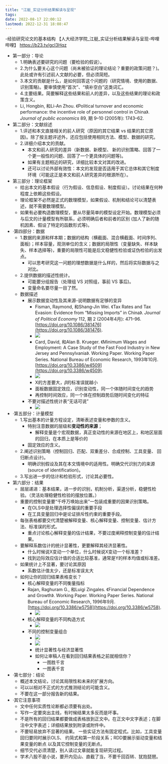```yaml
---
title: "江艇_实证分析结果解读与呈现"
tags: 
date: 2022-08-17 22:00:12
lastmod: 2022-12-31 18:08:47
---
```

-经验研究论文的基本结构 
【人大经济学院_江艇_实证分析结果解读与呈现-哔哩哔哩】 <https://b23.tv/gcI3Hqz>
- 第一部分：导论 
	- 1.明确表述要研究的问题（要检验的假说）。 
	- 2.为什么要关心这个问题（尚未被验证的理论结论？重要的政策问题？)。此处或许有引述前人文献的必要，但必须简短。 
	- 3.本文的贡献是什么，是如何回答这个问题的（研究情境、使用的数据、识别策略)。要审慎使用“首次”、“填补空白”这类词汇。 
	- 4.主要结果。简要解释这些结果和前人的差异，以及这些结果的理论和政策含义。
	- Li, Hongbin, 和Li-An Zhou. 《Political turnover and economic performance: the incentive role of personnel control in China》. _Journal of public economics_ 89, 期 9–10 (2005年): 1743–62.
- 第二部分：文献综述 
	- 1.评述和本文直接相关的前人研究（原因的其它结果 vs 结果的其它原因)。除了按主题评述外，还应包括使用相同方法、模型、数据的研究。 
	- 2.详细介绍本文的贡献。
		- 本文和前人研究的差异（新数据、新模型、 新的识别策略、回答了一个更一般性的问题、回答了一个更具体的问题等)。
		- 如果有主题相近的研究，详细比较本文对其的改进。
		- 还可以讨论外部有效性：本文的发现是否适用于其它总体和其它制度环境（可能这正是本文和前人研究差异的根源所在）。
- 第三部分：理论框架
	- 给出本文的基本假设（行为假设、信息假设、制度假设）。讨论结果在何种程度上依赖这些假设。
	- 理论框架不必然是正式的数理模型，如果假设、机制和结论可以清楚表述，就不需要数理模型。 
	- 如果有必要构造数理模型，要从尽量简单的模型设定开始。数理模型必须与后文的计量模型有所联系，必须明确后者和前者的区别 (加人了新的随机因素、假设了特定的函数形式等)。
- ·第四部分：数据 
	- 1.数据的来源和样本期；数据的结构（横截面、混合横截面、时间序列、面板)；样本容量，观测单位的含义；数据的局限性（变量缺失、样本缺失、样本选择等)，重要的局限性可能是后文稳健性检验或证伪检验的出发点。
		- 可以思考研究这一问题的理想数据是什么样的，然后将实际数据与之对比。 
	- 2.提供数据的描述性统计。
		- 可能要分组报告（处理组 VS 对照组，事前 VS 事后)。
		- 变量命名要尽量一目了然。
	- 数据描述
		- 展示数据变动性及其来源-说明数据有足够的变异
			- Fisman, Raymond, 和Shang‐Jin Wei. 《Tax Rates and Tax Evasion: Evidence from “Missing Imports” in China》. _Journal of Political Economy_ 112, 期 2 (2004年4月): 471–96. [https://doi.org/10.1086/381476](https://doi.org/10.1086/381476).
			- ![](https://www.190904.xyz:11111/images/2022/08/18/20220818131806.png)
			- Card, David, 和Alan B. Krueger. 《Minimum Wages and Employment: A Case Study of the Fast Food Industry in New Jersey and Pennsylvania》. Working Paper. Working Paper Series. National Bureau of Economic Research, 1993年10月. [https://doi.org/10.3386/w4509](https://doi.org/10.3386/w4509).
			- ![](https://www.190904.xyz:11111/images/2022/08/18/20220818131907.png)
			- X的方差要大，$β$的标准误就越小
			- 面板数据固定效应，识别变动性，同一个体随时间变化的趋势
			- 再控制时间效应，同一个体在控制趋势后随时间变化的特征
		- 不要对描述性统计表“无话可说”
			- ![](https://www.190904.xyz:11111/images/2022/08/18/20220818133224.png)
- ·第五部分：计量模型 
	- 1.写出基本的计量方程设定，清晰表述变量和参数的含义。
		- 特别注意数据的层级和**变动性的来源**；
			- 解释变量是个宏观数据，真正变动性的来源在地区上，和地区层面的回归，在本质上是等价的
		- 固定效应的含义。 
	- 2.阐述识别策略（控制回归、匹配、双重差分、合成控制、工具变量、 回归断点设计)。
		- 明确识别假设及其在本文情境中的适用性。明确交代识别力的来源(source of identification)。
	- 3.写出进一步的估计和检验形式，讨论其必要性。
- 第六部分：结果 
	- 层层递进：基本结果，进一步的识别，机制分析，渠道分析，稳健性检验。（灵活处理稳健性检验的摆放位置。） 
	- 重要的控制变量要“千呼万唤始出来”一包装成重要的因果识别策略。
		- 在OLS中是处理选择性偏误的重要手段
		- 在工具变量回归中是论证排斥性约束的重要手段。 
	- 每张表格都要交代清楚被解释变量、核心解释变量、控制变量、估计方法、标准误的形式。
		- 重点讨论核心解释变量的估计结果，不要过度阐释控制变量的估计结果。
	- 要解释系数估计的统计显著性，更要解释其经济显著性。
		- 什么时候说X变动一个单位，什么时候说X变动一个标准差？
		- 找到边际效应估计值的合适比较基准，通常是Y的样本均值或标准差。
	- 如果统计上不显著，要讨论其原因
		- 系数估计值太少，还是标准误太大
	- 如何让你的回归结果表格变长？ 
		- 核心解释变量的不同衡量指标
		- Rajan, Raghuram G., 和Luigi Zingales. 《Financial Dependence and Growth》. Working Paper. Working Paper Series. National Bureau of Economic Research, 1996年9月. [https://doi.org/10.3386/w5758](https://doi.org/10.3386/w5758).
			- ![](https://www.190904.xyz:11111/images/2022/08/18/20220818135746.png)
		- 核心解释变量的不同构造方式 
			- ![](https://www.190904.xyz:11111/images/2022/08/18/20220818140126.png)
		- 不同的控制变量组合
			- ![](https://www.190904.xyz:11111/images/2022/08/18/20220818140149.png)
			- ![](https://www.190904.xyz:11111/images/2022/08/18/20220818140246.png)
			- 统计显著性与经济显著性
			- 如何让审稿人在看到回归结果表格之前就相信你？ 
				- 一图胜千言
				- 一图表千言
- ·第七部分：结论 
	- 概述本文结论，讨论其局限性和未来的扩展方向。
	- 可以以相对不正式的方式推测结论的可能含义。
	- 不要在这一部分报告新的结果。
- ·其它注意事项 
	- 文中任何实质性论断都必须要有出处。 
	- 写作一定要突出主线，有时候结果太多反而是坏事。 
	- 不是所有的回归结果都要做成表格放到正文中。在正文中文字表述；在脚注中文字表述；详细结果放到附录或附件中。 
	- 不要轻易放弃不显著的结果。 一些实证方法有固定程式。比如，工具变量回归要同时展示OLS、 约简式和第一阶段关系；RDD要展示驱动变量和结果变量的断点 以及其它控制变量的无断点。 
	- 细节交代必须清楚，别人读过文章就能复现研究过程。 
	- 学术八股不是小说，要开内见山、直截了当，不要千回百转、犹抱琵琶。


